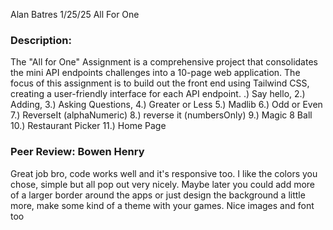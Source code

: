 Alan Batres
1/25/25
All For One
### Description:
The "All for One" Assignment is a comprehensive project that consolidates the mini API endpoints challenges into a 10-page web application. The focus of this assignment is to build out the front end using Tailwind CSS, creating a user-friendly interface for each API endpoint.
.) Say hello, 2.) Adding, 3.) Asking Questions, 4.) Greater or Less 5.) Madlib 6.) Odd or Even 7.) ReverseIt (alphaNumeric) 8.) reverse it (numbersOnly) 9.) Magic 8 Ball 10.) Restaurant Picker 11.) Home Page
### Peer Review: Bowen Henry
Great job bro, code works well and it's responsive too. I like the colors you chose, simple but all pop out very nicely. Maybe later you could add more of a larger border around the apps or just design the background a little more, make some kind of a theme with your games. Nice images and font too
